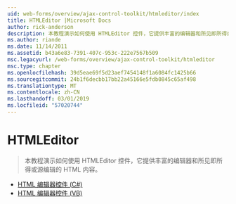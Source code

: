 ```yaml
---
uid: web-forms/overview/ajax-control-toolkit/htmleditor/index
title: HTMLEditor |Microsoft Docs
author: rick-anderson
description: 本教程演示如何使用 HTMLEditor 控件，它提供丰富的编辑器和所见即所得或源编辑的 HTML 内容。
ms.author: riande
ms.date: 11/14/2011
ms.assetid: b43a6e83-7391-407c-953c-222e7567b509
msc.legacyurl: /web-forms/overview/ajax-control-toolkit/htmleditor
msc.type: chapter
ms.openlocfilehash: 39d5eae69f5d23aef7454148f1a6084fc1425b66
ms.sourcegitcommit: 24b1f6decbb17bb22a45166e5fdb0845c65af498
ms.translationtype: MT
ms.contentlocale: zh-CN
ms.lasthandoff: 03/01/2019
ms.locfileid: "57020744"
---
```

<a name="htmleditor"></a>HTMLEditor
====================
> 本教程演示如何使用 HTMLEditor 控件，它提供丰富的编辑器和所见即所得或源编辑的 HTML 内容。


- [HTML 编辑器控件 (C#)](how-do-i-use-the-html-editor-control-cs.md)
- [HTML 编辑器控件 (VB)](how-do-i-use-the-html-editor-control-vb.md)
